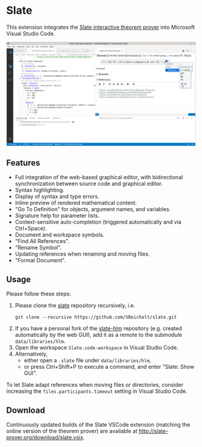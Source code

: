 # Slate

This extension integrates the [Slate interactive theorem prover](http://www.slate-prover.org/) into Microsoft Visual Studio Code.

![Screenshot](https://raw.githubusercontent.com/SReichelt/slate/master/src/vscode/media/screenshot.png)

## Features

* Full integration of the web-based graphical editor, with bidirectional synchronization between source code and graphical editor.
* Syntax highlighting.
* Display of syntax and type errors.
* Inline preview of rendered mathematical content.
* "Go To Definition" for objects, argument names, and variables.
* Signature help for parameter lists.
* Context-sensitive auto-completion (triggered automatically and via Ctrl+Space).
* Document and workspace symbols.
* "Find All References".
* "Rename Symbol".
* Updating references when renaming and moving files.
* "Format Document".

## Usage

Please follow these steps:

1. Please clone the [slate](https://github.com/SReichelt/slate) repository recursively, i.e.
   ```
   git clone --recursive https://github.com/SReichelt/slate.git
   ```
2. If you have a personal fork of the [slate-hlm](https://github.com/SReichelt/slate-hlm) repository (e.g. created automatically by the web GUI), add it as a remote to the submodule `data/libraries/hlm`.
3. Open the workspace `Slate.code-workspace` in Visual Studio Code.
4. Alternatively,
   * either open a `.slate` file under `data/libraries/hlm`,
   * or press Ctrl+Shift+P to execute a command, and enter "Slate: Show GUI".

To let Slate adapt references when moving files or directories, consider increasing the `files.participants.timeout` setting in Visual Studio Code.

## Download

Continuously updated builds of the Slate VSCode extension (matching the online version of the theorem prover) are available at http://slate-prover.org/download/slate.vsix.

